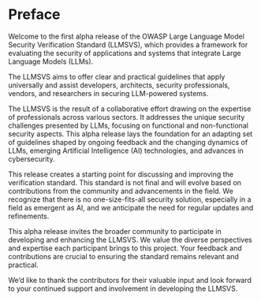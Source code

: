 # Preface
Welcome to the first alpha release of the OWASP Large Language Model Security Verification Standard (LLMSVS), which provides a framework for evaluating the security of applications and systems that integrate Large Language Models (LLMs).

The LLMSVS aims to offer clear and practical guidelines that apply universally and assist developers, architects, security professionals, vendors, and researchers in securing LLM-powered systems.

The LLMSVS is the result of a collaborative effort drawing on the expertise of professionals across various sectors. It addresses the unique security challenges presented by LLMs, focusing on functional and non-functional security aspects. This alpha release lays the foundation for an adapting set of guidelines shaped by ongoing feedback and the changing dynamics of LLMs, emerging Artificial Intelligence (AI) technologies, and advances in cybersecurity.

This release creates a starting point for discussing and improving the verification standard. This standard is not final and will evolve based on contributions from the community and advancements in the field. We recognize that there is no one-size-fits-all security solution, especially in a field as emergent as AI, and we anticipate the need for regular updates and refinements.

This alpha release invites the broader community to participate in developing and enhancing the LLMSVS. We value the diverse perspectives and expertise each participant brings to this project. Your feedback and contributions are crucial to ensuring the standard remains relevant and practical.

We’d like to thank the contributors for their valuable input and look forward to your continued support and involvement in developing the LLMSVS.

